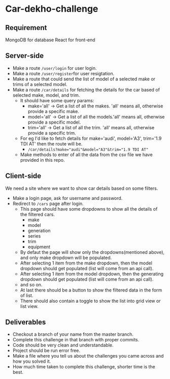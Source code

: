 # Car-dekho-challenge

## Requirement
MongoDB for database
React for front-end

## Server-side
- Make a route `/user/login` for user login.
- Make a route `/user/register`for user resigtation.
- Make a route that could send the list of model of a selected make or trims of a selected model.
- Make a route `/car/details` for fetching the details for the car based of selected make, model, and trim.
  - It should have some query params:
    - make='all' -> Get a list of all the makes. 'all' means all, otherwise provide a specific make.
    - model='all' -> Get a list of all the models.'all' means all, otherwise provide a specific model.
    - trim='all' -> Get a list of all the trim. 'all' means all, otherwise provide a specific trim.
  - For eg I'd like to fetch details for make='audi', model='A3', trim='1.9 TDI AT' then the route will be.
    - `/car/details?make="audi"&model="A3"&trim="1.9 TDI AT"`
  - Make methods to enter of all the data from the csv file we have provided in this repo.

## Client-side
We need a site where we want to show car details based on some filters.
- Make a login page, ask for username and password.
- Redirect to `/cars` page after login.
  - This page should have some dropdowns to show all the details of the filtered cars.
    - make
    - model
    - generation
    - series
    - trim
    - equipment
  - By defaut the page will show only the dropdowns(mentioned above), and only make dropdown will be populated.
  - After selecting 1 item from the make dropdown, then the model dropdown should get populated (list will come from an api call).
  - After selecting 1 item from the model dropdown, then the generating dropdown should get populated (list will come from an api call).
  - and so on.
  - At last there should be a button to show the filtered data in the form of list.
  - There should also contain a toggle to show the list into grid view or list view.
  
  
## Deliverables
 - Checkout a branch of your name from the master branch.
 - Complete this challenge in that branch with proper commits.
 - Code should be very clean and understandable.
 - Project should be run error free.
 - Make a file where you tell us about the challenges you came across and how you solved it.
 - How much time taken to complete this challenge, shorter time is the best.
